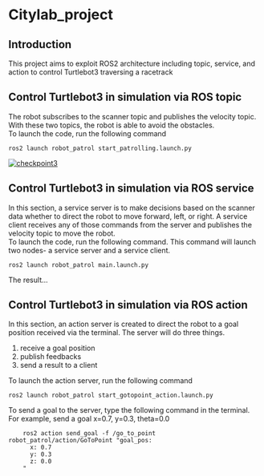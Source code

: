 # Citylab_project

## Introduction
<p>This project aims to exploit ROS2 architecture including topic, service, and action to control Turtlebot3 traversing a racetrack</p>

## Control Turtlebot3 in simulation via ROS topic
<p>The robot subscribes to the scanner topic and publishes the velocity topic. With these two topics, the robot is able to avoid the obstacles.<br>
To launch the code, run the following command</p>

    ros2 launch robot_patrol start_patrolling.launch.py

[![checkpoint3](https://res.cloudinary.com/marcomontalbano/image/upload/v1693272078/video_to_markdown/images/google-drive--1DGZdfjk02qPHQJp7-O23J5epePi0Vz9i-c05b58ac6eb4c4700831b2b3070cd403.jpg)](https://drive.google.com/file/d/1DGZdfjk02qPHQJp7-O23J5epePi0Vz9i/view?usp=sharing "checkpoint3")

## Control Turtlebot3 in simulation via ROS service
<p>In this section, a service server is to make decisions based on the scanner data whether to direct the robot to move forward, left, or right. A service client receives any of those commands from the server and publishes the velocity topic to move the robot.<br>
To launch the code, run the following command. This command will launch two nodes- a service server and a service client.</p>

    ros2 launch robot_patrol main.launch.py

<p>The result...</p>

## Control Turtlebot3 in simulation via ROS action
<p>In this section, an action server is created to direct the robot to a goal position received via the terminal. The server will do three things.</p>
<ol>
<li>receive a goal position</li>
<li>publish feedbacks</li>
<li>send a result to a client</li>  
</ol>
<p>To launch the action server, run the following command</p>

    ros2 launch robot_patrol start_gotopoint_action.launch.py

<p>To send a goal to the server, type the following command in the terminal. For example, send a goal x=0.7, y=0.3, theta=0.0</p>

        ros2 action send_goal -f /go_to_point robot_patrol/action/GoToPoint "goal_pos:
          x: 0.7
          y: 0.3
          z: 0.0
        "




